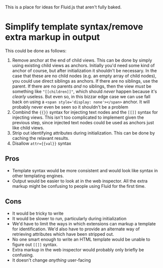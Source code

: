 This is a place for ideas for Fluid.js that aren't fully baked.

Simplify template syntax/remove extra markup in output
======================================================

This could be done as follows:
1.	Remove anchor at the end of child views.  This can be done by simply
	using existing child views as anchors.  Initially you'd need some kind
	of anchor of course, but after initialization it shouldn't be necessary.
	In the case that these are no child nodes (e.g. an empty array of child
	nodes), you could use direct siblings as anchors.  If there are no
	siblings, use the parent.  If there are no parents *and* no siblings,
	then the view *must* be something like `"[[children]]"`, which should
	*never* happen because it's *clearly* useless.  But even so, in this
	bizzar edge case we can use fall back on using a
	`<span style='display: none'></span>` anchor.  It will probably never
	even be seen so it shouldn't be a problem
2.	Combind the `{{}}` syntax for injecting text nodes and the `[[]]` syntax
	for injecting views.  This isn't too complicated to implement given the
	previous step, since injected text nodes could be used as anchors just
	like child views.
3.	Strip out identifying attributes during initialization.  This can be done
	by caching the relavant results.
4.	Disallow `attr={{val}}` syntax

## Pros

*	Template syntax would be more consistent and would look like syntax in
	other templating engines.
*	Output would be easier to look at in the web inspector.  All the extra
	markup might be confusing to people using Fluid for the first time.

## Cons

*	It would be tricky to write
*	It would be slower to run, particularly during initialization
*	We'd have to limit the ways in which extensions can markup a template
	for identification.  We'd also have to provide an alternate way of
	retrieving attributes which have been stripped out.
*	No one smart enough to write an HTML template would be unable to figure
	out `[[]]` syntax.
*	Extra markup in the web inspector would probably only briefly be
	confusing.
*	It doesn't change *anything* user-facing
